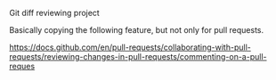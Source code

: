 Git diff reviewing project


Basically copying the following feature, but not only for pull requests.

https://docs.github.com/en/pull-requests/collaborating-with-pull-requests/reviewing-changes-in-pull-requests/commenting-on-a-pull-reques

